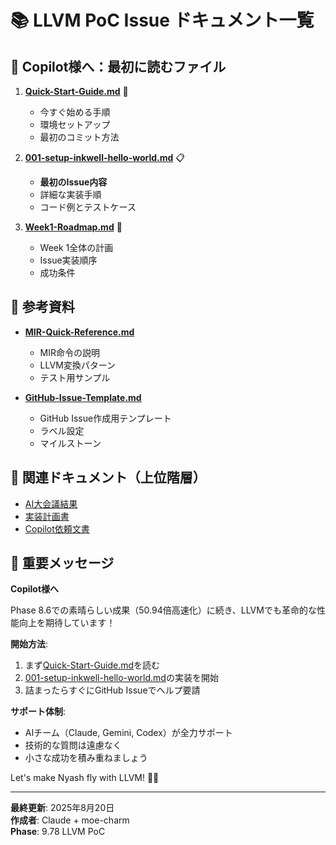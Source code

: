 # 📚 LLVM PoC Issue ドキュメント一覧

## 🎯 Copilot様へ：最初に読むファイル

1. **[Quick-Start-Guide.md](./Quick-Start-Guide.md)** 🚀
   - 今すぐ始める手順
   - 環境セットアップ
   - 最初のコミット方法

2. **[001-setup-inkwell-hello-world.md](./001-setup-inkwell-hello-world.md)** 📋
   - **最初のIssue内容**
   - 詳細な実装手順
   - コード例とテストケース

3. **[Week1-Roadmap.md](./Week1-Roadmap.md)** 📅
   - Week 1全体の計画
   - Issue実装順序
   - 成功条件

## 📖 参考資料

- **[MIR-Quick-Reference.md](./MIR-Quick-Reference.md)**
  - MIR命令の説明
  - LLVM変換パターン
  - テスト用サンプル

- **[GitHub-Issue-Template.md](./GitHub-Issue-Template.md)**
  - GitHub Issue作成用テンプレート
  - ラベル設定
  - マイルストーン

## 🔗 関連ドキュメント（上位階層）

- [AI大会議結果](../AI-Conference-LLVM-Results.md)
- [実装計画書](../Phase-9.78-Implementation-Plan.md)
- [Copilot依頼文書](../Copilot-Request-LLVM-PoC.md)

## 💬 重要メッセージ

**Copilot様へ**

Phase 8.6での素晴らしい成果（50.94倍高速化）に続き、LLVMでも革命的な性能向上を期待しています！

**開始方法**:
1. まず[Quick-Start-Guide.md](./Quick-Start-Guide.md)を読む
2. [001-setup-inkwell-hello-world.md](./001-setup-inkwell-hello-world.md)の実装を開始
3. 詰まったらすぐにGitHub Issueでヘルプ要請

**サポート体制**:
- AIチーム（Claude, Gemini, Codex）が全力サポート
- 技術的な質問は遠慮なく
- 小さな成功を積み重ねましょう

Let's make Nyash fly with LLVM! 🚀✨

---

**最終更新**: 2025年8月20日  
**作成者**: Claude + moe-charm  
**Phase**: 9.78 LLVM PoC